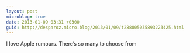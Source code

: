 ```yaml
---
layout: post
microblog: true
date: 2013-01-09 03:31 +0300
guid: http://desparoz.micro.blog/2013/01/09/t288805035893223425.html
---
```

I love Apple rumours. There’s so many to choose from
